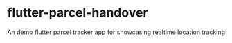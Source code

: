 # flutter-parcel-handover
An demo flutter parcel tracker app for showcasing realtime location tracking
